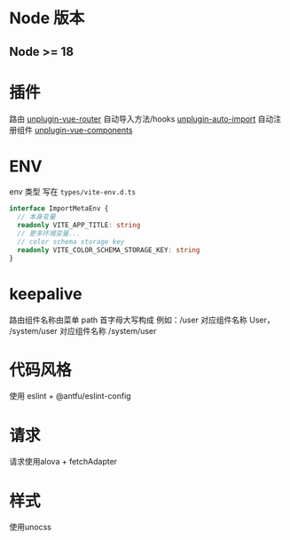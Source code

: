 # Node 版本

## Node >= 18

# 插件

路由 [unplugin-vue-router](https://uvr.esm.is/)
自动导入方法/hooks [unplugin-auto-import](https://github.com/antfu/unplugin-auto-import)
自动注册组件 [unplugin-vue-components](https://github.com/antfu/vite-plugin-components)

# ENV

env 类型 写在 `types/vite-env.d.ts`

```ts
interface ImportMetaEnv {
  // 本身变量
  readonly VITE_APP_TITLE: string
  // 更多环境变量...
  // color schema storage key
  readonly VITE_COLOR_SCHEMA_STORAGE_KEY: string
}
```

# keepalive
路由组件名称由菜单 path 首字母大写构成 例如：/user 对应组件名称 User， /system/user 对应组件名称 /system/user

# 代码风格
使用 eslint + @antfu/eslint-config

# 请求
请求使用alova + fetchAdapter

# 样式
使用unocss
